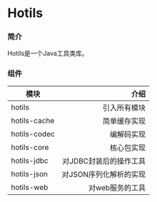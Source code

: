 # Hotils

### 简介

Hotils是一个Java工具类库。

### 组件
模块|介绍
---|---:
hotils|引入所有模块
hotils-cache|简单缓存实现
hotils-codec|编解码实现
hotils-core|核心包实现
hotils-jdbc|对JDBC封装后的操作工具
hotils-json|对JSON序列化解析的实现
hotils-web|对web服务的工具